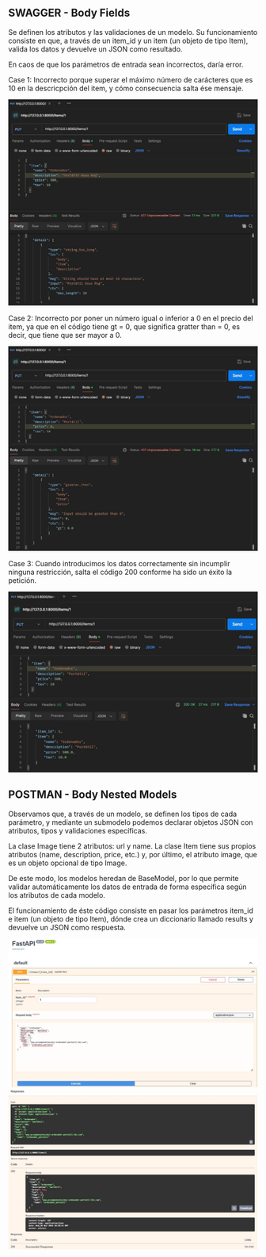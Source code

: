 ## SWAGGER - Body Fields

Se definen los atributos y las validaciones de un modelo.
Su funcionamiento consiste en que, a través de un item_id y un item (un objeto de tipo Item), valida los datos y devuelve un JSON como resultado.

En caos de que los parámetros de entrada sean incorrectos, daría error.

Case 1: Incorrecto porque superar el máximo número de carácteres que es 10 en la descricpción del item, y cómo consecuencia salta ése mensaje.

<img src="./Readme_imgs/bodyFields2_ErrorCaracteres_Postman.JPG"/>

<br>

Case 2: Incorrecto por poner un número igual o inferior a 0 en el precio del item, ya que en el código tiene gt = 0, que significa gratter than = 0, es decir, que tiene que ser mayor a 0.

<img src="./Readme_imgs/bodyFields3_ErrorPrice_Postman.JPG"/>

<br>

Case 3: Cuando introducimos los datos correctamente sin incumplir ninguna restricción, salta el código 200 conforme ha sido un éxito la petición.

<img src="./Readme_imgs/bodyFields1_200_Postman.JPG"/>

## POSTMAN - Body Nested Models

Observamos que, a través de un modelo, se definen los tipos de cada parámetro, y mediante un submodelo podemos declarar objetos JSON con atributos, tipos y validaciones específicas.

La clase Image tiene 2 atributos: url y name.
La clase Item tiene sus propios atributos (name, description, price, etc.) y, por último, el atributo image, que es un objeto opcional de tipo Image.

De este modo, los modelos heredan de BaseModel, por lo que permite validar automáticamente los datos de entrada de forma específica según los atributos de cada modelo.

El funcionamiento de éste código consiste en pasar los parámetros item_id e item (un objeto de tipo Item), dónde crea un diccionario llamado results y devuelve un JSON como respuesta.

<img src="./Readme_imgs/bodyNested1_200_Swagger.JPG"/>

<img src="./Readme_imgs/bodyNested2_200_Swagger.JPG"/>